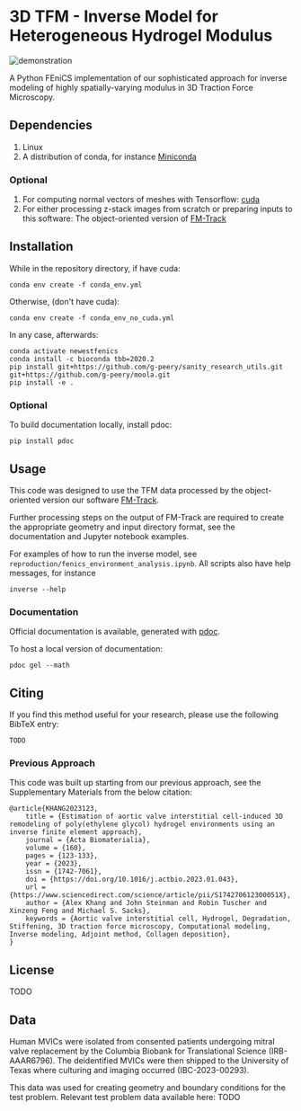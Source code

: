 # 3D TFM - Inverse Model for Heterogeneous Hydrogel Modulus

![demonstration](/images/hMVIC%20-%20ECM%20and%20u%20-%20Black%20Background.png)

A Python FEniCS implementation of our sophisticated approach for inverse modeling of highly spatially-varying modulus in 3D Traction Force Microscopy.

## Dependencies

1. Linux
2. A distribution of conda, for instance [Miniconda](https://www.anaconda.com/docs/getting-started/miniconda/install#linux)

### Optional

1. For computing normal vectors of meshes with Tensorflow: [cuda](https://docs.nvidia.com/cuda/cuda-installation-guide-linux/)
2. For either processing z-stack images from scratch or preparing inputs to this software: The object-oriented version of [FM-Track](https://github.com/elejeune11/FM-Track/tree/objectoriented)

## Installation

While in the repository directory, if have cuda:

```
conda env create -f conda_env.yml
```

Otherwise, (don't have cuda):

```
conda env create -f conda_env_no_cuda.yml
```

In any case, afterwards:

```
conda activate newestfenics
conda install -c bioconda tbb=2020.2
pip install git+https://github.com/g-peery/sanity_research_utils.git git+https://github.com/g-peery/moola.git
pip install -e .
```

### Optional

To build documentation locally, install pdoc:

```
pip install pdoc
```

## Usage

This code was designed to use the TFM data processed by the object-oriented version our software [FM-Track](https://github.com/elejeune11/FM-Track/tree/objectoriented).

Further processing steps on the output of FM-Track are required to create the appropriate geometry and input directory format, see the documentation and Jupyter notebook examples.

For examples of how to run the inverse model, see `reproduction/fenics_environment_analysis.ipynb`. All scripts also have help messages, for instance

```
inverse --help
```

### Documentation

Official documentation is available, generated with [pdoc](https://pdoc.dev/).

To host a local version of documentation:

```
pdoc gel --math
```

## Citing

If you find this method useful for your research, please use the following BibTeX entry:

```
TODO
```

### Previous Approach

This code was built up starting from our previous approach, see the Supplementary Materials from the below citation:

```
@article{KHANG2023123,
    title = {Estimation of aortic valve interstitial cell-induced 3D remodeling of poly(ethylene glycol) hydrogel environments using an inverse finite element approach},
    journal = {Acta Biomaterialia},
    volume = {160},
    pages = {123-133},
    year = {2023},
    issn = {1742-7061},
    doi = {https://doi.org/10.1016/j.actbio.2023.01.043},
    url = {https://www.sciencedirect.com/science/article/pii/S174270612300051X},
    author = {Alex Khang and John Steinman and Robin Tuscher and Xinzeng Feng and Michael S. Sacks},
    keywords = {Aortic valve interstitial cell, Hydrogel, Degradation, Stiffening, 3D traction force microscopy, Computational modeling, Inverse modeling, Adjoint method, Collagen deposition},
}
```

## License

TODO

## Data

Human MVICs were isolated from consented patients undergoing mitral valve replacement by the Columbia Biobank for Translational Science (IRB-AAAR6796). The deidentified MVICs were then shipped to the University of Texas where culturing and imaging occurred (IBC-2023-00293).

This data was used for creating geometry and boundary conditions for the test problem. Relevant test problem data available here: TODO

